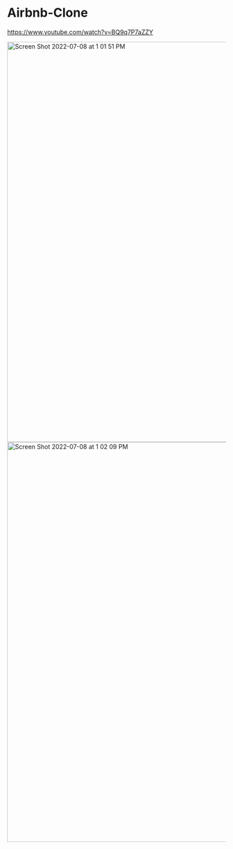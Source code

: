 # Airbnb-Clone

https://www.youtube.com/watch?v=BQ9q7P7aZZY

<img width="921" alt="Screen Shot 2022-07-08 at 1 01 51 PM" src="https://user-images.githubusercontent.com/95555052/178062479-9a47872a-b622-4d71-9e46-d634f8251eae.png">

<img width="920" alt="Screen Shot 2022-07-08 at 1 02 09 PM" src="https://user-images.githubusercontent.com/95555052/178062506-4e5ba3d9-bcfa-4b29-9d38-1e0c2d9fbb57.png">
